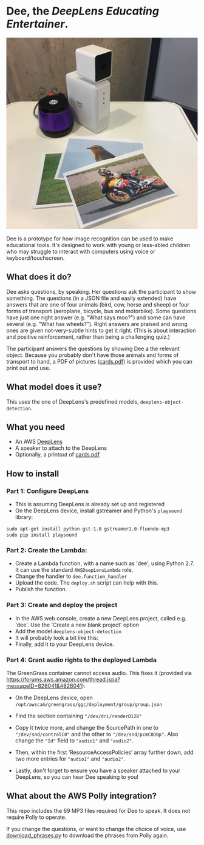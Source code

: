 # Dee, the *DeepLens Educating Entertainer*.

![Picture of Dee](dee.jpg)

Dee is a prototype for how image recognition can be used to make educational tools.
It's designed to work with young or less-abled children who may struggle to interact
with computers using voice or keyboard/touchscreen.

## What does it do?

Dee asks questions, by speaking. Her questions ask the participant to show something. The questions (in a JSON file and easily extended) have answers that are one of four animals (bird, cow, horse and sheep) or four forms of transport (aeroplane, bicycle, bus and motorbike). Some questions have just one right answer (e.g. "What says moo?") and some can have several (e.g. "What has wheels?"). Right answers are praised and wrong ones are given not-very-subtle hints to get it right. (This is about interaction and positive reinforcement, rather than being a challenging quiz.)

The participant answers the questions by showing Dee a the relevant object. Because you probably don't have those animals and forms of transport to hand, a PDF of pictures ([cards.pdf](cards.pdf)) is provided which you can print out and use.

## What model does it use?

This uses the one of DeepLens's predefined models, `deeplens-object-detection`.

## What you need

* An AWS [DeepLens](https://aws.amazon.com/deeplens/)
* A speaker to attach to the DeepLens
* Optionally, a printout of [cards.pdf](cards.pdf)

## How to install

### Part 1: Configure DeepLens

* This is assuming DeepLens is already set up and registered
* On the DeepLens device, install gstreamer and Python's `playsound` library:

```
sudo apt-get install python-gst-1.0 gstreamer1.0-fluendo-mp3
sudo pip install playsound
```

### Part 2: Create the Lambda:

* Create a Lambda function, with a name such as 'dee', using Python 2.7. It can use the standard `AWSDeepLensLambda` role.
* Change the handler to `dee.function_handler`
* Upload the code. The `deploy.sh` script can help with this.
* Publish the function.

### Part 3: Create and deploy the project

* In the AWS web console, create a new DeepLens project, called e.g. 'dee'. Use the 'Create a new blank project' option
* Add the model `deeplens-object-detection`
* It will probably look a bit like this:
* Finally, add it to your DeepLens device.

### Part 4: Grant audio rights to the deployed Lambda

The GreenGrass container cannot access audio.
This fixes it (provided via https://forums.aws.amazon.com/thread.jspa?messageID=826041&#826041):

* On the DeepLens device, open `/opt/awscam/greengrass/ggc/deployment/group/group.json`
* Find the section containing `"/dev/dri/renderD128"`
* Copy it twice more, and change the SourcePath in one to `"/dev/snd/controlC0"` and the other to `"/dev/snd/pcmC0D0p"`. Also change the `"Id"` field to `"audio1"` and `"audio2"`.
* Then, within the first ‘ResourceAccessPolicies’ array further down, add two more entries for `"audio1"` and `"audio2"`.

* Lastly, don't forget to ensure you have a speaker attached to your DeepLens, so you can hear Dee speaking to you!

## What about the AWS Polly integration?

This repo includes the 69 MP3 files required for Dee to speak. It does not require Polly to operate.

If you change the questions, or want to change the choice of voice, use [download_phrases.py](download_phrases.py) to download the phrases from Polly again.
